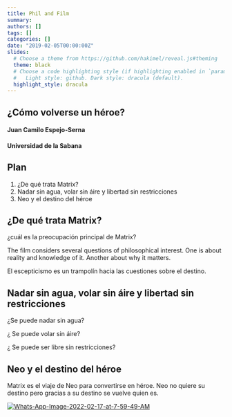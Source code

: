 ```yaml
---
title: Phil and Film
summary: 
authors: []
tags: []
categories: []
date: "2019-02-05T00:00:00Z"
slides:
  # Choose a theme from https://github.com/hakimel/reveal.js#theming
  theme: black
  # Choose a code highlighting style (if highlighting enabled in `params.toml`)
  #   Light style: github. Dark style: dracula (default).
  highlight_style: dracula
---
```


<section>

# ¿Cómo volverse un héroe?

#### Juan Camilo Espejo-Serna
#### Universidad de la Sabana

</section> 
<section>

## Plan

1.  ¿De qué trata Matrix?
2.  Nadar sin agua, volar sin áire y libertad sin restricciones
3.  Neo y el destino del héroe

</section> 
<section>

## ¿De qué trata Matrix?
</section> 
<section>
 

¿cuál es la preocupación principal de Matrix?

</section> 
<section>
 
The film considers several questions of philosophical interest. One is about reality and knowledge of it. Another about why it matters.

</section> 
 <section>
 
El escepticismo es un trampolín hacia las cuestiones sobre el destino.
</section> 

<section>
 
## Nadar sin agua, volar sin áire y libertad sin restricciones
</section> 
<section>
 
¿Se puede nadar sin agua?
</section> 
<section>
 
¿ Se puede volar sin áire?
</section> 
<section>
 
¿ Se puede ser libre sin restricciones?
</section> 
<section>
 
## Neo y el destino del héroe
</section> 
<section>
 
Matrix es el viaje de Neo para convertirse en héroe. Neo no quiere su destino pero gracias a su destino se vuelve quien es. 
</section> 
<section>
 
<a href="https://imgbb.com/"><img src="https://i.ibb.co/F7KKXxV/Whats-App-Image-2022-02-17-at-7-59-49-AM.jpg" alt="Whats-App-Image-2022-02-17-at-7-59-49-AM" border="0"></a>

</section> 

